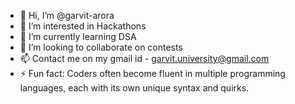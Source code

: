 - 👋 Hi, I’m @garvit-arora
- 👀 I’m interested in Hackathons
- 🌱 I’m currently learning DSA
- 💞️ I’m looking to collaborate on contests
- 📫 Contact me on my gmail id - garvit.university@gmail.com
- ⚡ Fun fact: Coders often become fluent in multiple programming languages, each with its own unique syntax and quirks.



